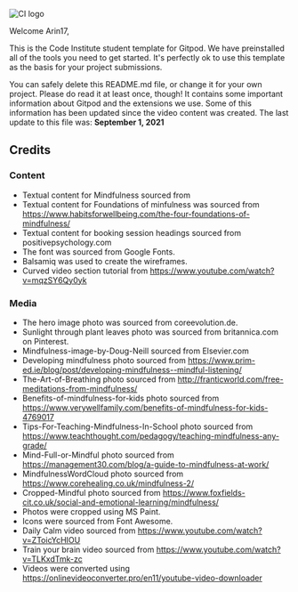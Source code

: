 ![CI logo](https://codeinstitute.s3.amazonaws.com/fullstack/ci_logo_small.png)

Welcome Arin17,

This is the Code Institute student template for Gitpod. We have preinstalled all of the tools you need to get started. It's perfectly ok to use this template as the basis for your project submissions.

You can safely delete this README.md file, or change it for your own project. Please do read it at least once, though! It contains some important information about Gitpod and the extensions we use. Some of this information has been updated since the video content was created. The last update to this file was: **September 1, 2021**

## Credits

### Content
- Textual content for Mindfulness sourced from 
- Textual content for Foundations of minfulness was sourced from https://www.habitsforwellbeing.com/the-four-foundations-of-mindfulness/
- Textual content for booking session headings sourced from positivepsychology.com
- The font was sourced from Google Fonts.
- Balsamiq was used to create the wireframes.
- Curved video section tutorial from https://www.youtube.com/watch?v=mqzSY6Qy0yk
### Media
- The hero image photo was sourced from coreevolution.de.
- Sunlight through plant leaves photo was sourced from britannica.com on Pinterest.
- Mindfulness-image-by-Doug-Neill sourced from Elsevier.com
- Developing mindfulness photo sourced from https://www.prim-ed.ie/blog/post/developing-mindfulness--mindful-listening/
- The-Art-of-Breathing photo sourced from http://franticworld.com/free-meditations-from-mindfulness/
- Benefits-of-mindfulness-for-kids photo sourced from https://www.verywellfamily.com/benefits-of-mindfulness-for-kids-4769017
- Tips-For-Teaching-Mindfulness-In-School photo sourced from https://www.teachthought.com/pedagogy/teaching-mindfulness-any-grade/
- Mind-Full-or-Mindful photo sourced from https://management30.com/blog/a-guide-to-mindfulness-at-work/
- MindfulnessWordCloud photo sourced from https://www.corehealing.co.uk/mindfulness-2/
- Cropped-Mindful photo sourced from https://www.foxfields-cit.co.uk/social-and-emotional-learning/mindfulness/
- Photos were cropped using MS Paint.
- Icons were sourced from Font Awesome.
- Daily Calm video sourced from https://www.youtube.com/watch?v=ZToicYcHIOU
- Train your brain video sourced from https://www.youtube.com/watch?v=TLKxdTmk-zc
- Videos were converted using https://onlinevideoconverter.pro/en11/youtube-video-downloader

